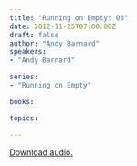 ```yaml
---
title: "Running on Empty: 03"
date: 2012-11-25T07:00:00Z
draft: false
author: "Andy Barnard"
speakers:
- "Andy Barnard"

series:
- "Running on Empty"

books:

topics:

---
```

[Download audio.](https://s3.amazonaws.com/highway/sermons/2012_11/25_Running_on_Empty_03.mp3)